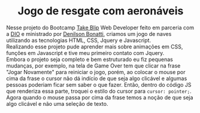 <div style="display: inline_block" align="center">
<h1>Jogo de resgate com aeronáveis</h1></div>

Nesse projeto do Bootcamp [Take Blip](https://digital.take.net/conversas-inteligentes/?utm_source=Google&utm_medium=cpc&utm_term=take%20blip&utm_campaign=SEMB_Take-Blip-geral%20%28b-p-e%29&hsa_acc=2783574544&hsa_kw=take%20blip&hsa_ve=3&hsa_ad=540247450279&hsa_net=adwords&hsa_mt=e&hsa_cam=12320816312&hsa_src=g&hsa_tgt=aud-857616670960:kwd-809239209550&hsa_grp=117951638579&utm_id=go_cmp-12320816312_adg-117951638579_ad-540247450279_aud-857616670960:kwd-809239209550_dev-c_ext-_prd-_sig-Cj0KCQiA9OiPBhCOARIsAI0y71Aw4E9Aj4sowlKHDmHXGXlGD1uyx8s4QrUIZRpotNE0j4Uv2jN3-xMaAs70EALw_wcB&gclid=Cj0KCQiA9OiPBhCOARIsAI0y71Aw4E9Aj4sowlKHDmHXGXlGD1uyx8s4QrUIZRpotNE0j4Uv2jN3-xMaAs70EALw_wcB/) Web Developer feito em parceria com a [DIO](https://digitalinnovation.one/) e ministrado por [Denilson Bonatti](https://github.com/denilsonbonatti), criamos um jogo de naves utilizando as tecnologias HTML, CSS, Jquery e Javascript.</br>
Realizando esse projeto pude aprender mais sobre animações em CSS, funções em Javascript e tive meu primeiro contato com Jquery. </br>
Embora o projeto seja completo e bem estruturado eu fiz pequenas mudanças, por exemplo, na tela de Game Over tem que clicar na frase "Jogar Novamente" para reiniciar o jogo, porém, ao colocar o mouse por cima da frase o cursor não dá indício de que seja algo clicável e algumas pessoas poderiam ficar sem saber o que fazer. Então, dentro do código JS que renderiza essa parte, troquei o estilo do cursor para `cursor: pointer;`. Agora quando o mouse passa por cima da frase temos a noção de que seja algo clicável e não uma seleção de texto.